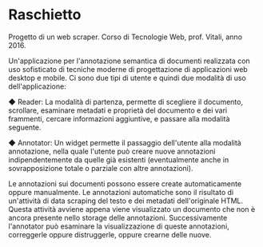 # Raschietto

Progetto di un web scraper.
Corso di Tecnologie Web, prof. Vitali, anno 2016.


Un'applicazione per l'annotazione semantica di documenti realizzata con uso sofisticato di tecniche moderne di progettazione di applicazioni web desktop e mobile.
Ci sono due tipi di utente e quindi due modalità di uso dell'applicazione:

◆ Reader: La modalità di partenza, permette di scegliere il documento, scrollare, esaminare metadati e proprietà del documento e dei vari frammenti, cercare informazioni aggiuntive, e passare alla modalità seguente.

◆ Annotator: Un widget permette il passaggio dell'utente alla modalità annotazione, nella quale l'utente può creare nuove annotazioni indipendentemente da quelle già esistenti (eventualmente anche in sovrapposizione totale o parziale con altre annotazioni).

Le annotazioni sui documenti possono essere create automaticamente oppure manualmente.
Le annotazioni automatiche sono il risultato di un'attività di data scraping del testo e dei metadati dell'originale HTML.
Questa attività avviene appena viene visualizzato un documento che non è ancora presente nello storage delle annotazioni.
Successivamente l'annotator può esaminare la visualizzazione di queste annotazioni, correggerle oppure distruggerle, oppure crearne delle nuove.
